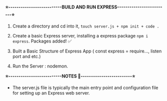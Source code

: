 **⭐️--------------------------BUILD AND RUN EXPRESS-------------------------⭐️**
1. Create a directory and cd into it, ` touch server.js + npm init + code . `

2. Create a basic Express server, installing a express package `npm i express`. Packages added! ✅

3. Built a Basic Structure of Express App ( const express = require..., listen port and etc.)
4. Run the Server : nodemon.








**⭐️--------------------------NOTES 📝-------------------------⭐️**
- The server.js file is typically the main entry point and configuration file for setting up an Express web server.

